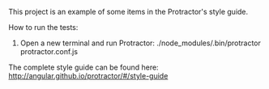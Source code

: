 This project is an example of some items in the Protractor's style guide.

How to run the tests:

1. Open a new terminal and run Protractor:
./node_modules/.bin/protractor protractor.conf.js

The complete style guide can be found here:
http://angular.github.io/protractor/#/style-guide
